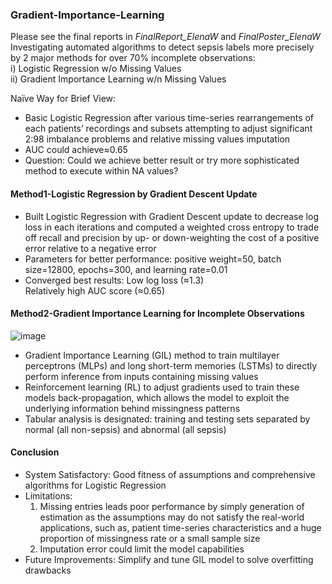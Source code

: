 ### Gradient-Importance-Learning
Please see the final reports in *FinalReport_ElenaW* and *FinalPoster_ElenaW* \
Investigating automated algorithms to detect sepsis labels more precisely by 2 major methods for over 70% incomplete observations: \
     i) Logistic Regression w/o Missing Values \
     ii) Gradient Importance Learning w/n Missing Values      

Naïve Way for Brief View:
* Basic Logistic Regression after various time-series rearrangements of each patients’ recordings and subsets attempting to adjust significant 2:98 imbalance problems and relative missing values imputation
* AUC could achieve≈0.65
* Question: Could we achieve better result or try more sophisticated method to execute within NA values?

#### Method1-Logistic Regression by Gradient Descent Update
* Built Logistic Regression with Gradient Descent update to decrease log loss in each iterations and computed a weighted cross entropy to trade off recall and precision by up- or down-weighting the cost of a positive error relative to a negative error
* Parameters for better performance: positive weight=50, batch size=12800, epochs=300, and learning rate=0.01
* Converged best results: 
  Low log loss (≈1.3) \
  Relatively high AUC score (≈0.65)

#### Method2-Gradient Importance Learning for Incomplete Observations
![image](https://user-images.githubusercontent.com/120523258/207774057-7aff10ea-a615-42bc-8006-9efad6507fd6.png)

* Gradient Importance Learning (GIL) method to train multilayer perceptrons (MLPs) and long short-term memories (LSTMs) to directly perform inference from inputs containing missing values
* Reinforcement learning (RL) to adjust gradients used to train these models back-propagation, which allows the model to exploit the underlying information behind missingness patterns
* Tabular analysis is designated: training and testing sets separated by normal (all non-sepsis) and abnormal (all sepsis)

#### Conclusion 
* System Satisfactory: Good fitness of assumptions and comprehensive algorithms for Logistic Regression
* Limitations: 
  1. Missing entries leads poor performance by simply generation of estimation as the assumptions may do not satisfy the real-world applications, such as, patient time-series characteristics and a huge proportion of missingness rate or a small sample size
  2. Imputation error could limit the model capabilities
* Future Improvements: Simplify and tune GIL model to solve overfitting drawbacks




